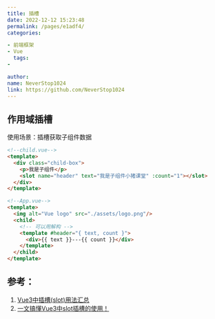 ```yaml
---
title: 插槽
date: 2022-12-12 15:23:48
permalink: /pages/e1adf4/
categories:

- 前端框架
- Vue
  tags:
-

author:
name: NeverStop1024
link: https://github.com/NeverStop1024
---
```


## 作用域插槽

使用场景：插槽获取子组件数据

```html
<!--child.vue-->
<template>
  <div class="child-box">
    <p>我是子组件</p>
    <slot name="header" text="我是子组件小猪课堂" :count="1"></slot>
  </div>
</template>
```

```html
<!--App.vue-->
<template>
  <img alt="Vue logo" src="./assets/logo.png"/>
  <child>
    <!-- 可以用解构 -->
    <template #header="{ text, count }">
      <div>{{ text }}---{{ count }}</div>
    </template>
  </child>
</template>
```

## 参考：

1. [Vue3中插槽(slot)用法汇总](https://blog.csdn.net/web2022050901/article/details/127182695)
2. [一文搞懂Vue3中slot插槽的使用！](https://zhuanlan.zhihu.com/p/529152853?utm_id=0)
